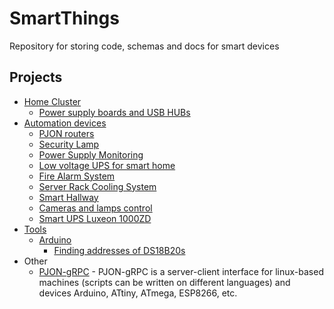 # SmartThings

Repository for storing code, schemas and docs for smart devices

## Projects

- [Home Cluster](home-cluster) 
  - [Power supply boards and USB HUBs](home-cluster/power-supply-usb-hubs)
- [Automation devices](automation-devices)
  - [PJON routers](automation-devices/pjon-routers)
  - [Security Lamp](automation-devices/security-lamp)
  - [Power Supply Monitoring](automation-devices/ps-monitoring)
  - [Low voltage UPS for smart home](automation-devices/smart-low-voltage-ups)
  - [Fire Alarm System](automation-devices/fire-alarm)
  - [Server Rack Cooling System](automation-devices/server-rack-cooling)
  - [Smart Hallway](automation-devices/smart-hallway)
  - [Cameras and lamps control](automation-devices/cameras-lamps-control)
  - [Smart UPS Luxeon 1000ZD](automation-devices/smart-ups-luxeon)
- [Tools](tools)
  - [Arduino](tools/arduino)
    - [Finding addresses of DS18B20s](tools/arduino/ds18b20-find-addr)
- Other
  - [PJON-gRPC](https://github.com/Halytskyi/PJON-gRPC) - PJON-gRPC is a server-client interface for linux-based machines (scripts can be written on different languages) and devices Arduino, ATtiny, ATmega, ESP8266, etc.
